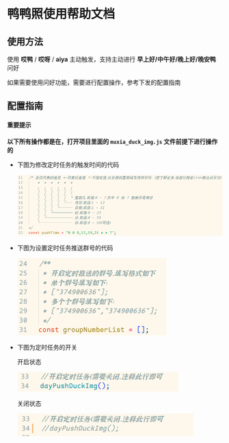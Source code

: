 # 鸭鸭照使用帮助文档

## 使用方法

使用 **哎鸭** / **哎呀** / **aiya** 主动触发，支持主动进行 **早上好/中午好/晚上好/晚安鸭** 问好

如果需要使用问好功能，需要进行配置操作，参考下发的配置指南

## 配置指南

#### 重要提示

**以下所有操作都是在，打开项目里面的 `muxia_duck_img.js` 文件前提下进行操作的**

-   下图为修改定时任务的触发时间的代码

    ![](https://raw.githubusercontent.com/MuXia-0326/YunzaiBotJsPluginMuXia/master/pluginHelp/imgs/duckImg/1.png)

-   下图为设置定时任务推送群号的代码

    ![](https://raw.githubusercontent.com/MuXia-0326/YunzaiBotJsPluginMuXia/master/pluginHelp/imgs/duckImg/2.png)

*   下图为定时任务的开关

    开启状态

    ![](https://raw.githubusercontent.com/MuXia-0326/YunzaiBotJsPluginMuXia/master/pluginHelp/imgs/duckImg/3.png)

    关闭状态

    ![](https://raw.githubusercontent.com/MuXia-0326/YunzaiBotJsPluginMuXia/master/pluginHelp/imgs/duckImg/4.png)
